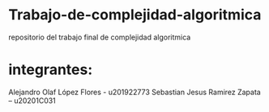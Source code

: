 # Trabajo-de-complejidad-algoritmica
repositorio del trabajo final de complejidad algoritmica
# integrantes:
Alejandro Olaf López Flores - u201922773
Sebastian Jesus Ramirez Zapata – u20201C031 
